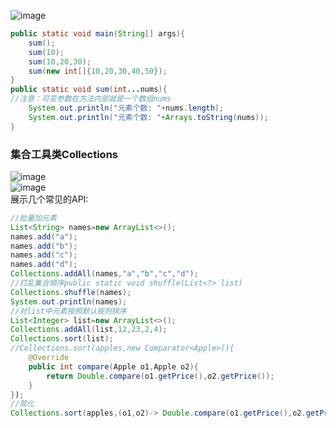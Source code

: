 ![image](https://user-images.githubusercontent.com/90488225/149575146-378d1780-a756-40ae-9bc1-a14df3282e01.png)   
```java
public static void main(String[] args){
    sum();
    sum(10);
    sum(10,20,30);
    sum(new int[]{10,20,30,40,50});
}
public static void sum(int...nums){
//注意：可变参数在方法内部就是一个数组nums
    System.out.println("元素个数: "+nums.length);
    System.out.println("元素个数: "+Arrays.toString(nums));
}
```
### 集合工具类Collections  
![image](https://user-images.githubusercontent.com/90488225/149575421-57158ead-f305-40bb-b50e-15d08d300918.png)  
![image](https://user-images.githubusercontent.com/90488225/149582265-ea2a2ba8-f0f6-4e61-82b3-780e9bac82f8.png)  
展示几个常见的API:  
```java
//批量加元素
List<String> names=new ArrayList<>();
names.add("a");
names.add("b");
names.add("c");
names.add("d");
Collections.addAll(names,"a","b","c","d");
//打乱集合顺序public static void shuffle(List<?> list)
Collections.shuffle(names);
System.out.println(names);
//对list中元素按照默认规则排序
List<Integer> list=new ArrayList<>();
Collections.addAll(list,12,23,2,4);
Collections.sort(list);
//Collections.sort(apples,new Comparator<Apple>(){
    @Override
    public int compare(Apple o1,Apple o2){
        return Double.compare(o1.getPrice(),o2.getPrice());
    }
});
//简化
Collections.sort(apples,(o1,o2)-> Double.compare(o1.getPrice(),o2.getPrice()) );
```
